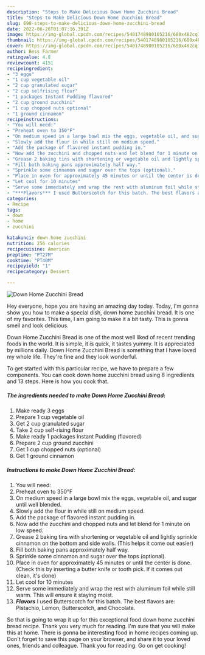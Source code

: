 ```yaml
---
description: "Steps to Make Delicious Down Home Zucchini Bread"
title: "Steps to Make Delicious Down Home Zucchini Bread"
slug: 698-steps-to-make-delicious-down-home-zucchini-bread
date: 2022-06-26T01:07:16.391Z
image: https://img-global.cpcdn.com/recipes/5401748980105216/680x482cq70/down-home-zucchini-bread-recipe-main-photo.jpg
thumbnail: https://img-global.cpcdn.com/recipes/5401748980105216/680x482cq70/down-home-zucchini-bread-recipe-main-photo.jpg
cover: https://img-global.cpcdn.com/recipes/5401748980105216/680x482cq70/down-home-zucchini-bread-recipe-main-photo.jpg
author: Bess Farmer
ratingvalue: 4.8
reviewcount: 4151
recipeingredient:
- "3 eggs"
- "1 cup vegetable oil"
- "2 cup granulated sugar"
- "2 cup selfrising flour"
- "1 packages Instant Pudding flavored"
- "2 cup ground zucchini"
- "1 cup chopped nuts optional"
- "1 ground cinnamon"
recipeinstructions:
- "You will need:"
- "Preheat oven to 350°F"
- "On medium speed in a large bowl mix the eggs, vegetable oil, and sugar until well blended."
- "Slowly add the flour in while still on medium speed."
- "Add the package of flavored instant pudding in."
- "Now add the zucchini and chopped nuts and let blend for 1 minute on low speed."
- "Grease 2 baking tins with shortening or vegetable oil and lightly sprinkle cinnamon on the bottom and side walls. (This helps it come out easier)"
- "Fill both baking pans approximately half way."
- "Sprinkle some cinnamon and sugar over the tops (optional)."
- "Place in oven for approximately 45 minutes or until the center is done. (Check this by inserting a butter knife or tooth pick. If it comes out clean,  it&#39;s done)"
- "Let cool for 10 minutes"
- "Serve some immediately and wrap the rest with aluminum foil while still warm. This will ensure it staying moist."
- "***Flavors*** I used Butterscotch for this batch. The best flavors are: Pistachio,  Lemon,  Butterscotch, and Chocolate."
categories:
- Recipe
tags:
- down
- home
- zucchini

katakunci: down home zucchini 
nutrition: 256 calories
recipecuisine: American
preptime: "PT27M"
cooktime: "PT40M"
recipeyield: "1"
recipecategory: Dessert

---
```



![Down Home Zucchini Bread](https://img-global.cpcdn.com/recipes/5401748980105216/680x482cq70/down-home-zucchini-bread-recipe-main-photo.jpg)

Hey everyone, hope you are having an amazing day today. Today, I'm gonna show you how to make a special dish, down home zucchini bread. It is one of my favorites. This time, I am going to make it a bit tasty. This is gonna smell and look delicious.



Down Home Zucchini Bread is one of the most well liked of recent trending foods in the world. It is simple, it is quick, it tastes yummy. It is appreciated by millions daily. Down Home Zucchini Bread is something that I have loved my whole life. They're fine and they look wonderful.


To get started with this particular recipe, we have to prepare a few components. You can cook down home zucchini bread using 8 ingredients and 13 steps. Here is how you cook that.

<!--inarticleads1-->

##### The ingredients needed to make Down Home Zucchini Bread:

1. Make ready 3 eggs
1. Prepare 1 cup vegetable oil
1. Get 2 cup granulated sugar
1. Take 2 cup self-rising flour
1. Make ready 1 packages Instant Pudding (flavored)
1. Prepare 2 cup ground zucchini
1. Get 1 cup chopped nuts (optional)
1. Get 1 ground cinnamon




<!--inarticleads2-->

##### Instructions to make Down Home Zucchini Bread:

1. You will need:
1. Preheat oven to 350°F
1. On medium speed in a large bowl mix the eggs, vegetable oil, and sugar until well blended.
1. Slowly add the flour in while still on medium speed.
1. Add the package of flavored instant pudding in.
1. Now add the zucchini and chopped nuts and let blend for 1 minute on low speed.
1. Grease 2 baking tins with shortening or vegetable oil and lightly sprinkle cinnamon on the bottom and side walls. (This helps it come out easier)
1. Fill both baking pans approximately half way.
1. Sprinkle some cinnamon and sugar over the tops (optional).
1. Place in oven for approximately 45 minutes or until the center is done. (Check this by inserting a butter knife or tooth pick. If it comes out clean,  it&#39;s done)
1. Let cool for 10 minutes
1. Serve some immediately and wrap the rest with aluminum foil while still warm. This will ensure it staying moist.
1. ***Flavors*** I used Butterscotch for this batch. The best flavors are: Pistachio,  Lemon,  Butterscotch, and Chocolate.




So that is going to wrap it up for this exceptional food down home zucchini bread recipe. Thank you very much for reading. I'm sure that you will make this at home. There is gonna be interesting food in home recipes coming up. Don't forget to save this page on your browser, and share it to your loved ones, friends and colleague. Thank you for reading. Go on get cooking!
